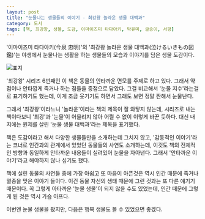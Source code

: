 ```yaml
---
layout: post
title: "눈물나는 생물들의 이야기 - 최강왕 놀라운 생물 대백과"
category: 도서
tags: [책, 최강왕, 생물, 도감, 이마이즈미 타다아키, 박유미, 글송이, 서평]
---
```


'이마이즈미 타다아키(今泉 忠明)'의
'최강왕 놀라운 생물 대백과(泣けるいきもの図鑑)'는
야생에서 눈물나는 생활을 하는 생물들의 모습과 이야기를 담은 생물 도감이다.

![표지](https://lh3.googleusercontent.com/d1N6KfYV42mAjXX3PWBg4TN0PKyxzHeMxafxmdxJldxhFt1wltP_o4H7uC3l1npJhklMmZ66ninVpw=s480)

'최강왕' 시리즈 6번째인 이 책은
동물의 안타까운 면모를 주제로 하고 있다.
그래서 약점이나 안타깝게 죽거나 하는 점들을 중점으로 담았다.
그걸 비교해서 '눈물 지수'라는걸로 표기하기도 했는데,
이게 조금 웃기기도 하면서 그래도 보면 정말 짠해서 눈물난다.

그래서 '최강왕'이라느니 '놀라운'이라는 책의 제목이 잘 와닿지 않는데,
시리즈로 내는 책이다보니 '최강'과 '눈물'이 어울리지 않아
어쩔 수 없이 이렇게 바꾼 듯하다.
대신 내지에는 원제를 살린 '눈물 생물 대백과'라는 제목을 표기했다.

책은 도감이라고 해서 다양한 생물들만을 소개하는데 그치지 않고,
'감동적인 이야기'라는 코너로
인간과의 관계에서 있었던 동물들의 사연도 소개하는데,
이것도 책의 전체적인 방향과 동일하게 안타까운 내용들이 실려있어 눈물을 자아낸다.
그래서 '안타까운 이야기'라고 해야하지 않나 싶기도 했다.

책에 실린 동물의 사연들 중에 가장 아쉽고 또 마음이 아픈것은
역시 인간 때문에 죽거나 멸종을 맞은 이야기 들이다.
이건 동물 자신의 생태 때문에 그런 것과는 또 다른 얘기기 때문이다.
꼭 그렇게 아타까운 '눈물 생물'이 되지 않을 수도 있었는데,
인간 때문에 그렇게 된 것은 역시 가슴 아프다.

이번엔 눈물 생물을 봤지만,
다음은 행복 생물도 볼 수 있었으면 좋겠다.
